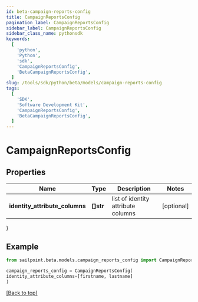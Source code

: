```yaml
---
id: beta-campaign-reports-config
title: CampaignReportsConfig
pagination_label: CampaignReportsConfig
sidebar_label: CampaignReportsConfig
sidebar_class_name: pythonsdk
keywords:
  [
    'python',
    'Python',
    'sdk',
    'CampaignReportsConfig',
    'BetaCampaignReportsConfig',
  ]
slug: /tools/sdk/python/beta/models/campaign-reports-config
tags:
  [
    'SDK',
    'Software Development Kit',
    'CampaignReportsConfig',
    'BetaCampaignReportsConfig',
  ]
---
```


# CampaignReportsConfig

## Properties

| Name | Type | Description | Notes |
| --- | --- | --- | --- |
| **identity_attribute_columns** | **[]str** | list of identity attribute columns | [optional] |

}

## Example

```python
from sailpoint.beta.models.campaign_reports_config import CampaignReportsConfig

campaign_reports_config = CampaignReportsConfig(
identity_attribute_columns=[firstname, lastname]
)

```

[[Back to top]](#)
